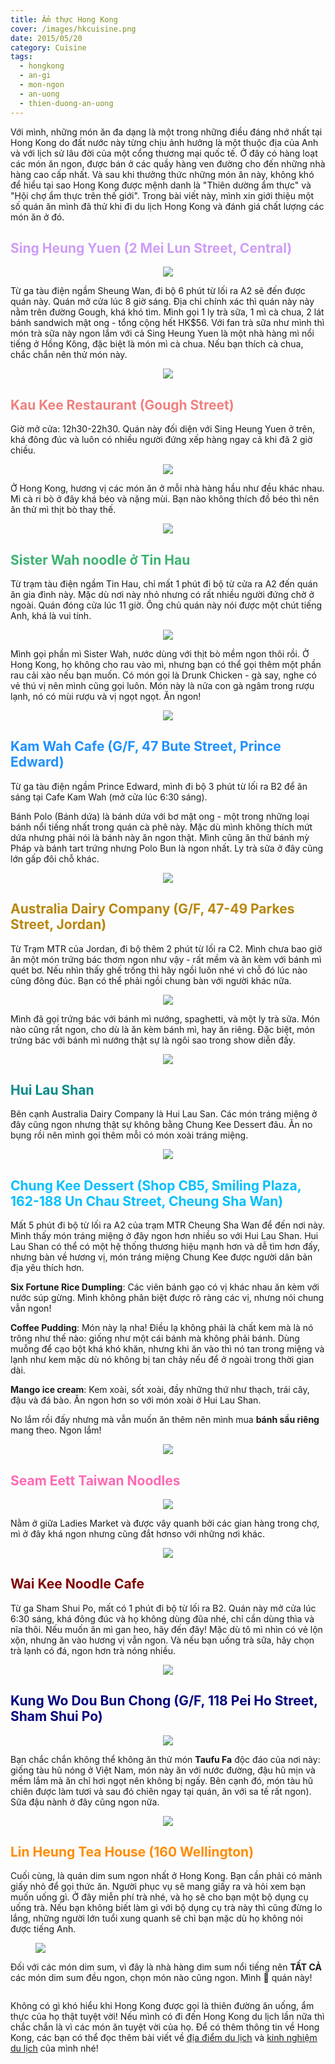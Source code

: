 ```yaml
---
title: Ẩm thực Hong Kong
cover: /images/hkcuisine.png
date: 2015/05/20
category: Cuisine
tags:
  - hongkong
  - an-gi
  - mon-ngon
  - an-uong
  - thien-duong-an-uong
---
```


Với mình, những món ăn đa dạng là một trong những điều đáng nhớ nhất tại Hong Kong do đất nước này từng chịu ảnh hưởng là một thuộc địa của Anh và với lịch sử lâu đời của một cổng thương mại quốc tế. Ở đây có hàng loạt các món ăn ngon, được bán ở các quầy hàng ven đường cho đến những nhà hàng cao cấp nhất. Và sau khi thưởng thức những món ăn này, không khó để hiểu tại sao Hong Kong được mệnh danh là "Thiên dường ẩm thực" và "Hội chợ ẩm thực trên thế giới". Trong bài viết này, mình xin giới thiệu một số quán ăn mình đã thử khi đi du lịch Hong Kong và đánh giá chất lượng các món ăn ở đó.


## <font color="#CE9CF8"> Sing Heung Yuen (2 Mei Lun Street, Central) </font>

<figure style="text-align: center">
  <img src="./hkfood-1.png">
  <figcaption></figcaption>
</figure>

Từ ga tàu điện ngầm Sheung Wan, đi bộ 6 phút từ lối ra A2 sẽ đến được quán này. Quán mở cửa lúc 8 giờ sáng. Địa chỉ chính xác thì quán này này nằm trên đường Gough, khá khó tìm. Mình gọi 1 ly trà sữa, 1 mì cà chua, 2 lát bánh sandwich mật ong - tổng cộng hết HK$56. Với fan trà sữa như mình thì món trà sữa này ngon lắm với cả Sing Heung Yuen là một nhà hàng mì nổi tiếng ở Hồng Kông, đặc biệt là món mì cà chua. Nếu bạn thích cà chua, chắc chắn nên thử món này.


<figure style="text-align: center">
  <img src="./hkfood-2.png">
  <figcaption></figcaption>
</figure>

## <font color="lightcoral"> Kau Kee Restaurant (Gough Street) </font>

Giờ mở cửa: 12h30-22h30. Quán này đối diện với Sing Heung Yuen ở trên, khá đông đúc và luôn có nhiều người đứng xếp hàng ngay cả khi đã 2 giờ chiều.


<figure style="text-align: center">
  <img src="./hkfood-3.png">
  <figcaption></figcaption>
</figure>

Ở Hong Kong, hương vị các món ăn ở mỗi nhà hàng hầu như đều khác nhau. Mì cà ri bò ở đây khá béo và nặng mùi. Bạn nào không thích đồ béo thì nên ăn thử mì thịt bò thay thế.


<figure style="text-align: center">
  <img src="./hkfood-4.png">
  <figcaption></figcaption>
</figure>

## <font color="mediumseagreen"> Sister Wah noodle ở Tin Hau </font>

Từ trạm tàu điện ngầm Tin Hau, chỉ mất 1 phút đi bộ từ cửa ra A2 đến quán ăn gia đình này. Mặc dù nơi này nhỏ nhưng có rất nhiều người đứng chờ ở ngoài. Quán đóng cửa lúc 11 giờ. Ông chủ quán này nói được một chút tiếng Anh, khá là vui tính.


<figure style="text-align: center">
  <img src="./hkfood-5.png">
  <figcaption></figcaption>
</figure>

Mình gọi phần mì Sister Wah, nước dùng với thịt bò mềm ngon thôi rồi. Ở Hong Kong, họ không cho rau vào mì, nhưng bạn có thể gọi thêm một phần rau cải xào  nếu bạn muốn. Có món gọi là Drunk Chicken - gà say, nghe có vẻ thú vị nên mình cũng gọi luôn. Món này là nửa con gà ngâm trong rượu lạnh, nó có mùi rượu và vị ngọt ngọt. Ăn ngon!


<figure style="text-align: center">
  <img src="./hkfood-6.png">
  <figcaption></figcaption>
</figure>

## <font color="dodgerblue"> Kam Wah Cafe (G/F, 47 Bute Street, Prince Edward) </font>

Từ ga tàu điện ngầm Prince Edward, mình đi bộ 3 phút từ lối ra B2 để ăn sáng tại Cafe Kam Wah (mở cửa lúc 6:30 sáng).


Bánh Polo (Bánh dứa) là bánh dứa với  bơ mật ong - một trong những loại bánh nổi tiếng nhất trong quán cà phê này. Mặc dù mình không thích mứt dứa nhưng phải nói là bánh này ăn ngon thật. Mình cũng ăn thử bánh mỳ Pháp và bánh tart trứng nhưng Polo Bun là ngon nhất. Ly trà sữa ở đây cũng lớn gấp đôi chỗ khác.


<figure style="text-align: center">
  <img src="./hkfood-7.png">
  <figcaption></figcaption>
</figure>

## <font color="DarkGoldenrod">Australia Dairy Company (G/F, 47-49 Parkes Street, Jordan) </font>

Từ Trạm MTR của Jordan, đi bộ thêm 2 phút từ lối ra C2. Mình chưa bao giờ ăn một món trứng bác thơm ngon như vậy - rất mềm và ăn kèm với bánh mì quét bơ. Nếu nhìn thấy ghế trống thì hãy ngồi luôn nhé vì chỗ đó lúc nào cũng đông đúc. Bạn có thể phải ngồi chung bàn với người khác nữa.


<figure style="text-align: center">
  <img src="./hkfood-8.png">
  <figcaption></figcaption>
</figure>

Mình đã gọi trứng bác với bánh mì nướng, spaghetti, và một ly trà sữa. Món nào cũng rất ngon, cho dù là ăn kèm bánh mì, hay ăn riêng. Đặc biệt, món trứng bác với bánh mì nướng thật sự là ngôi sao trong show diễn đấy.


<figure style="text-align: center">
  <img src="./hkfood-9.png">
  <figcaption></figcaption>
</figure>

## <font color="Darkcyan">Hui Lau Shan </font>

Bên cạnh Australia Dairy Company là Hui Lau San. Các món tráng miệng ở đây cũng ngon nhưng thật sự không bằng Chung Kee Dessert đâu. Ăn no bụng rồi nên mình gọi thêm mỗi có món xoài tráng miệng.


<figure style="text-align: center">
  <img src="./hkfood-10.png">
  <figcaption></figcaption>
</figure>

## <font color="Deepskyblue"> Chung Kee Dessert (Shop CB5, Smiling Plaza, 162-188 Un Chau Street, Cheung Sha Wan) </font>

Mất 5 phút đi bộ từ lối ra A2 của trạm MTR Cheung Sha Wan để đến nơi này. Mình thấy món tráng miệng ở đây ngon hơn nhiều so với Hui Lau Shan. Hui Lau Shan có thể có một hệ thống thương hiệu mạnh hơn và dễ tìm hơn đấy, nhưng bàn về hương vị, món tráng miệng Chung Kee được người dân bản địa yêu thích hơn.


**Six Fortune Rice Dumpling**: Các viên bánh gạo có vị khác nhau ăn kèm với nước súp gừng. Mình không phân biệt được rõ ràng các vị, nhưng nói chung vẫn ngon!


**Coffee Pudding**: Món này lạ nha! Điều lạ không phải là chất kem mà là nó trông như thế nào: giống như một cái bánh mà không phải bánh. Dùng muỗng để cạo bột khá khó khăn, nhưng khi ăn vào thì nó tan trong miệng và lạnh như kem mặc dù nó không bị tan chảy nếu để ở ngoài trong thời gian dài.


**Mango ice cream**: Kem xoài, sốt xoài, đầy những thứ như thạch, trái cây, đậu và đá bào. Ăn ngon hơn so với món xoài ở Hui Lau Shan.


No lắm rồi đấy nhưng mà vẫn muốn ăn thêm nên mình mua **bánh sầu riêng** mang theo. Ngon lắm!


<figure style="text-align: center">
  <img src="./hkfood-11.png">
  <figcaption></figcaption>
</figure>

## <font color="hotpink"> Seam Eett Taiwan Noodles </font>

<figure style="text-align: center">
  <img src="./hkfood-12.png">
  <figcaption></figcaption>
</figure>

Nằm ở giữa Ladies Market và được vây quanh bởi các gian hàng trong chợ, mì ở đây khá ngon nhưng cũng đắt hơnso với những nơi khác.


<figure style="text-align: center">
  <img src="./hkfood-13.png">
  <figcaption></figcaption>
</figure>

## <font color="maroon">Wai Kee Noodle Cafe </font>

Từ ga Sham Shui Po, mất có 1 phút đi bộ từ lối ra B2. Quán này mở cửa lúc 6:30 sáng, khá đông đúc và họ không dùng đũa nhé, chỉ cần dùng thìa và nĩa thôi. Nếu muốn ăn mì gan heo, hãy đến đây! Mặc dù tô mì nhìn có vẻ lộn xộn, nhưng ăn vào hương vị vẫn ngon. Và nếu bạn uống trà sữa, hãy chọn trà lạnh có đá, ngon hơn trà nóng nhiều.


<figure style="text-align: center">
  <img src="./hkfood-14.png">
  <figcaption></figcaption>
</figure>

## <font color="Navy"> Kung Wo Dou Bun Chong (G/F, 118 Pei Ho Street, Sham Shui Po) </font>

<figure style="text-align: center">
  <img src="./hkfood-15.png">
  <figcaption></figcaption>
</figure>

Bạn chắc chắn không thể không ăn thử món **Taufu Fa** độc đáo của nơi này: giống tàu hũ nóng ở Việt Nam, món này ăn với nước đường, đậu hũ mịn và mềm lắm mà ăn chỉ hơi ngọt nên không bị ngấy. Bên cạnh đó, món tàu hũ chiên được làm tươi và sau đó chiên ngay tại quán, ăn với sa tế rất ngon). Sữa đậu nành ở đây cũng ngon nữa.


<figure style="text-align: center">
  <img src="./hkfood-16.png">
  <figcaption></figcaption>
</figure>

## <font color="darkorange">  Lin Heung Tea House (160 Wellington)</font>

Cuối cùng, là quán dim sum ngon nhất ở Hong Kong. Bạn cần phải có mảnh giấy nhỏ để gọi thức ăn. Người phục vụ sẽ mang giấy ra và hỏi xem bạn muốn uống gì. Ở đây miễn phí trà nhé, và họ sẽ cho bạn một bộ dụng cụ uống trà. Nếu bạn không biết làm gì với bộ dụng cụ trà này thì cũng đừng lo lắng, những người lớn tuổi xung quanh sẽ chỉ bạn mặc dù họ không nói được tiếng Anh.


<figure>
  <img src="./hkfood-17.png">
  <figcaption></figcaption>
</figure>

Đối với các món dim sum, vì đây là nhà hàng dim sum nổi tiếng nên **TẤT CẢ** các món dim sum đều ngon, chọn món nào cũng ngon. Mình :blue_heart: quán này!


<figure style="text-align: center">
  <img src="./hkfood-18.png" alt="">
  <figcaption></figcaption>
</figure>

Không có gì khó hiểu khi Hong Kong được gọi là thiên đường ăn uống, ẩm thực của họ thật tuyệt vời! Nếu mình có đi đến Hong Kong du lịch lần nữa thì chắc chắn là vì các món ăn tuyệt vời của họ. Để có thêm thông tin về Hong Kong, các bạn có thể đọc thêm bài viết về <a href="http://aquabubu.com/blog/travel/Hong-Kong-trip/" target="_blank">địa điểm du lịch</a>  và <a href="http://aquabubu.com/blog/travel/Hong-Kong-traveling-tips/" target="_blank">kinh nghiệm du lịch</a> của mình nhé!